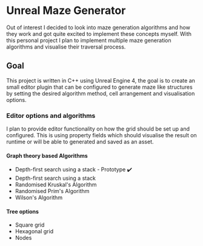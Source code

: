# Unreal Maze Generator

Out of interest I decided to look into maze generation algorithms and how they work and got quite excited to implement these concepts myself. With this personal project I plan to implement multiple maze generation algorithms and visualise their traversal process.



## Goal

This project is written in C++ using Unreal Engine 4, the goal is to create an small editor plugin that can be configured to generate maze like structures by setting the desired algorithm method, cell arrangement and visualisation options.




### Editor options and algorithms

I plan to provide editor functionality on how the grid should be set up and configured. This is using property fields which should visualise the result on runtime or will be able to generated and saved as an asset.



#### Graph theory based Algorithms

* Depth-first search using a stack - Prototype :heavy_check_mark:
* Depth-first search using a stack 
* Randomised Kruskal's Algorithm
* Randomised Prim's Algorithm
* Wilson's Algorithm



#### Tree options

* Square grid
* Hexagonal grid
* Nodes
